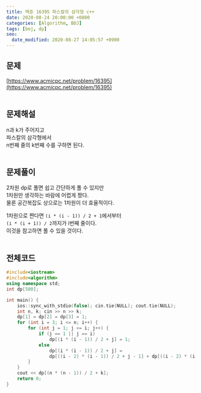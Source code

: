 ```yaml
---
title: 백준 16395 파스칼의 삼각형 c++
date: 2020-08-24 20:00:00 +0800
categories: [Algorithm, BOJ]
tags: [boj, dp]
seo:
  date_modified: 2020-08-27 14:05:57 +0900
---
```


## 문제
[https://www.acmicpc.net/problem/16395](https://www.acmicpc.net/problem/16395)  
<br>

## 문제해설  
n과 k가 주어지고  
파스칼의 삼각형에서  
n번째 줄의 k번째 수를 구하면 된다.  
<br>

## 문제풀이  
2차원 dp로 풀면 쉽고 간단하게 풀 수 있지만  
1차원만 생각하는 바람에 어렵게 짰다.  
물론 공간복잡도 상으로는 1차원이 더 효율적이다.  

1차원으로 짠다면 `(i * (i - 1)) / 2 + 1`에서부터  
`(i * (i + 1)) / 2`까지가 i번째 줄이다.  
이것을 참고하면 풀 수 있을 것이다.  
<br>


## 전체코드
```c++
#include<iostream>
#include<algorithm>
using namespace std;
int dp[500];

int main() {
	ios::sync_with_stdio(false); cin.tie(NULL); cout.tie(NULL);
	int n, k; cin >> n >> k;
	dp[1] = dp[2] = dp[3] = 1;
	for (int i = 3; i <= n; i++) {
		for (int j = 1; j <= i; j++) {
			if (j == 1 || j == i)
				dp[(i * (i - 1)) / 2 + j] = 1;
			else
				dp[(i * (i - 1)) / 2 + j] = 
				dp[((i - 2) * (i - 1)) / 2 + j - 1] + dp[((i - 2) * (i - 1)) / 2 + j];
		}
	}
	cout << dp[(n * (n - 1)) / 2 + k];
	return 0;
}
```